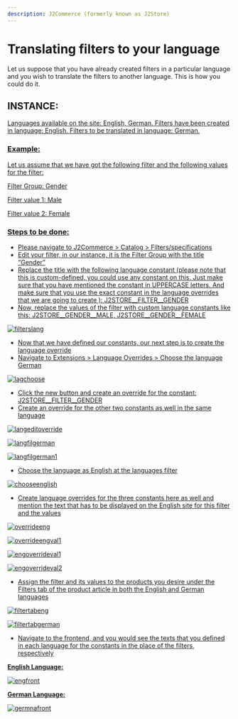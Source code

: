 ```yaml
---
description: J2Commerce (formerly known as J2Store)
---
```


# Translating filters to your language

Let us suppose that you have already created filters in a particular language and you wish to translate the filters to another language. This is how you could do it.

## INSTANCE: <a href="#instance" id="instance" />

Languages available on the site: English, German. Filters have been created in language: English. Filters to be translated in language: German.

### Example: <a href="#example" id="example" />

Let us assume that we have got the following filter and the following values for the filter:

Filter Group: Gender

Filter value 1: Male

Filter value 2: Female

### Steps to be done: <a href="#steps-to-be-done" id="steps-to-be-done" />

- Please navigate to J2Commerce > Catalog > Filters/specifications
- Edit your filter, in our instance, it is the Filter Group with the title “Gender”
- Replace the title with the following language constant (please note that this is custom-defined, you could use any constant on this. Just make sure that you have mentioned the constant in UPPERCASE letters. And make sure that you use the exact constant in the language overrides that we are going to create ): J2STORE\_\_FILTER\_\_GENDER
- Now, replace the values of the filter with custom language constants like this: J2STORE\_\_GENDER\_\_MALE, J2STORE\_\_GENDER\_\_FEMALE

![filterslang](../../../assets/filters4.webp)

- Now that we have defined our constants, our next step is to create the language override
- Navigate to Extensions > Language Overrides > Choose the language German

![lagchoose](https://raw.githubusercontent.com/j2store/doc-images/master/catalog/translating-filters-to-your-lang/trans-fil-overr-choose-lang.png)

- Click the new button and create an override for the constant: J2STORE\_\_FILTER\_\_GENDER
- Create an override for the other two constants as well in the same language

![langeditoverride](https://raw.githubusercontent.com/j2store/doc-images/master/catalog/translating-filters-to-your-lang/trans-filt-override-german.png)

![langfilgerman](https://raw.githubusercontent.com/j2store/doc-images/master/catalog/translating-filters-to-your-lang/trans-filt-override-german-fil-val.png)

![langfilgerman1](https://raw.githubusercontent.com/j2store/doc-images/master/catalog/translating-filters-to-your-lang/trans-filt-override-german-fil-val-1.png)

- Choose the language as English at the languages filter

![chooseenglish](https://raw.githubusercontent.com/j2store/doc-images/master/catalog/translating-filters-to-your-lang/trans-filt-choose-eng-lang.png)

- Create language overrides for the three constants here as well and mention the text that has to be displayed on the English site for this filter and the values

![overrideeng](https://raw.githubusercontent.com/j2store/doc-images/master/catalog/translating-filters-to-your-lang/trans-filt-override-English-fil-title.png)

![overrideengval1](https://raw.githubusercontent.com/j2store/doc-images/master/catalog/translating-filters-to-your-lang/trans-fil-overr-eng-fil-val.png)

![engoverrideval1](https://raw.githubusercontent.com/j2store/doc-images/master/catalog/translating-filters-to-your-lang/trans-fil-overr-eng-fil-val.png)

![engoverrideval2](https://raw.githubusercontent.com/j2store/doc-images/master/catalog/translating-filters-to-your-lang/trans-filt-override-English-fil-val-1.png)

- Assign the filter and its values to the products you desire under the Filters tab of the product article in both the English and German languages

![filtertabeng](/img/filters-gender-male1.webp)

![filtertabgerman](/img/filters-gender-male2.webp)

- Navigate to the frontend, and you would see the texts that you defined in each language for the constants in the place of the filters, respectively

**English Language:**

![engfront](https://raw.githubusercontent.com/j2store/doc-images/master/catalog/translating-filters-to-your-lang/trans-fil-eng-front.png)

**German Language:**

![germnafront](https://raw.githubusercontent.com/j2store/doc-images/master/catalog/translating-filters-to-your-lang/trans-fil-Ger-front.png)
